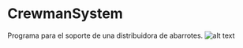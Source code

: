 # CrewmanSystem
Programa para el soporte de una distribuidora de abarrotes.
![alt text](https://github.com/Raul140298/CrewmanSystem/blob/main/imagen1.png?raw=true)
